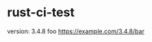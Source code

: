 # rust-ci-test

<!-- x-release-please-start-version -->

version: 3.4.8 foo
https://example.com/3.4.8/bar

<!-- x-release-please-end -->
